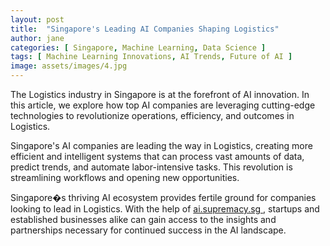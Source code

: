 ```yaml
---
layout: post
title:  "Singapore's Leading AI Companies Shaping Logistics"
author: jane
categories: [ Singapore, Machine Learning, Data Science ]
tags: [ Machine Learning Innovations, AI Trends, Future of AI ]
image: assets/images/4.jpg
---
```


The Logistics industry in Singapore is at the forefront of AI innovation. In this article, we explore how top AI companies are leveraging cutting-edge technologies to revolutionize operations, efficiency, and outcomes in Logistics.

Singapore's AI companies are leading the way in Logistics, creating more efficient and intelligent systems that can process vast amounts of data, predict trends, and automate labor-intensive tasks. This revolution is streamlining workflows and opening new opportunities.

Singapore�s thriving AI ecosystem provides fertile ground for companies looking to lead in Logistics. With the help of <a href="https://ai.supremacy.sg" target="_blank"> ai.supremacy.sg </a>, startups and established businesses alike can gain access to the insights and partnerships necessary for continued success in the AI landscape.
